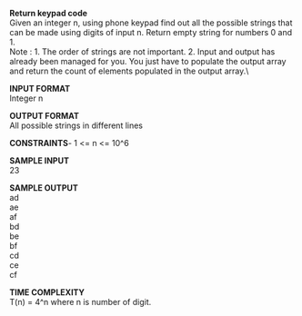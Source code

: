 **Return keypad code**\
Given an integer n, using phone keypad find out all the possible strings that can be made using digits of input n.
Return empty string for numbers 0 and 1.\
Note : 1. The order of strings are not important. 2. Input and output has already been managed for you. You just have to populate the output array and return the count of elements populated in the output array.\

**INPUT FORMAT**\
Integer n

**OUTPUT FORMAT**\
All possible strings in different lines

**CONSTRAINTS**\-
1 <= n <= 10^6

**SAMPLE INPUT**\
23

**SAMPLE OUTPUT**\
ad\
ae\
af\
bd\
be\
bf\
cd\
ce\
cf

**TIME COMPLEXITY**\
T(n) = 4^n where n is number of digit.